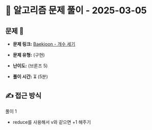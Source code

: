 # 📝 알고리즘 문제 풀이 - 2025-03-05

## 문제 📖

- **문제 링크:** [Baekjoon - 개수 세기](https://www.acmicpc.net/problem/10807)

- **문제 유형:** (구현)

- **난이도:** (브론즈 5)

- **풀이 시간:** ⏳ (5분)

## ✍ 접근 방식

풀이 1
- reduce를 사용해서 v와 같으면 +1 해주기